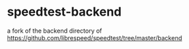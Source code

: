 # speedtest-backend

a fork of the backend directory of https://github.com/librespeed/speedtest/tree/master/backend
